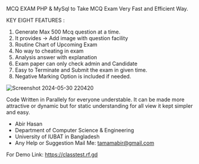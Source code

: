 MCQ EXAM
PHP &amp; MySql to Take MCQ Exam Very Fast and Efficient Way.

KEY EIGHT FEATURES :
1. Generate Max 500 Mcq question at a time.
2. It provides -> Add image with question facility
3. Routine Chart of Upcoming Exam
4. No way to cheating in exam 
5. Analysis answer with explanation
6. Exam paper can only check admin and Candidate
7. Easy to Terminate and Submit the exam in given time.
8. Negative Marking Option is included if needed.

![Screenshot 2024-05-30 220420](https://github.com/abirhasan1299/mcq_test/assets/71751671/218e2a1c-1508-40f7-92c0-1076681b0685)

Code Written in Parallely for everyone understable. It can be made more attractive or dynamic but for static understanding for all view it kept simpler and easy.

* Abir Hasan
* Department of Computer Science & Engineering
* University of IUBAT in Bangladesh
* Any Help or Suggestion Mail Me: tamamabir@gmail.com

For Demo Link: https://classtest.rf.gd
